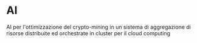 # AI
AI  per l'ottimizzazione del crypto-mining in un sistema di aggregazione di risorse distribuite ed orchestrate in cluster per il cloud computing 
